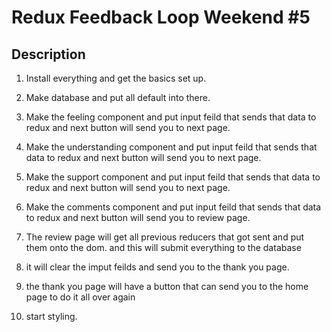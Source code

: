 # Redux Feedback Loop Weekend #5

## Description

1. Install everything and get the basics set up.

2. Make database and put all default into there.

3. Make the feeling component and put input feild that sends that data to redux and next button will send you to next page.

4. Make the understanding component and put input feild that sends that data to redux and next button will send you to next page.

5. Make the support component and put input feild that sends that data to redux and next button will send you to next page.

6. Make the comments component and put input feild that sends that data to redux and next button will send you to review page.

7. The review page will get all previous reducers that got sent and put them onto the dom. and this will submit everything to the database

8. it will clear the imput feilds and send you to the thank you page.

9. the thank you page will have a button that can send you to the home page to do it all over again

10. start styling.
